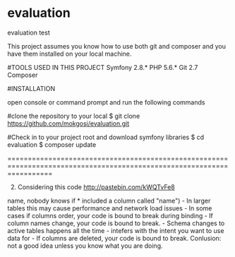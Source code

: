 # evaluation
evaluation test

This project assumes you know how to use both git and composer and you have them installed on your local machine.

#TOOLS USED IN THIS PROJECT
Symfony 2.8.*
PHP 5.6.*
Git 2.7
Composer

#INSTALLATION

open console or command prompt and run the following commands

#clone the repository to your local
$ git clone https://github.com/mokgosi/evaluation.git

#Check in to your project root and download symfony libraries
$ cd evaluation
$ composer update


=======================================================================================================================

2) Considering this code http://pastebin.com/kWQTvFe8

<?php
 
$w = [1,2,3,4,5,6,7,8];$x=0;
foreach($w as $w1)
$x=$w1;+$x;

- What is the value of $w1 at the end of the execution?
  
  	8

- What do you consider to be wrong with the code?

  	code is not properly formatted
  	code is not readable
  	The statement +$x; won't make any difference - maybe it was meant to be ++$x;  
    		
- How can it be made more readable?

	write each statement in a separate line
	add braces to foreach statement
   
- Rewrite the code to process $w so that $x will have the same value but the code is much more efficient

	<?php

	//get rid of a statement to avoid unneccesary execution of +$x;

	$w = [1, 2, 3, 4, 5, 6, 7, 8];

        $x = 0;

        foreach ($w as $w1) { 
            $x = $w1; 
        }


3) Which of the following versions of code you feel to be the best approach and why?

    	a) class Crawler extends http_request {}

    	b) class Crawler {
           	public function __construct(http_request $transport) {
           	}
       	}   

	Answer: (a) because: Dependency Inversion Principle states that high level module should not depend on the low level module, 
                both should depend on abstractions.
	 

4) Considering this code http://pastebin.com/amiH1ZvG:
   How would you style it so that both divs will have a red background and a 3 pixel black border and the last one will have a right border blue?

        .foo {
             background-color: red;
             border: 3px solid black;
        }
            
        .bar {
             border-right-color: blue;
        }

5) Explain the implications of a SELECT * query and why is it good or bad

	Good:
	
	- It's easy and quick to write
	- It get you all the columns when you need them all
  	- Its OK when you're typing and executing queries by hand[using mysqladmin for example], not when you're writing queries for code.

	Bad bacause:

	- The fact that it's easy and quick to write is root of all evil and laziness
	- You load more information than what you only need.
	- doesn't capture db changes and usually you load a lot of data which you don't need
    	- even if u need all the columns in the table, u might think using '*' is better cause its short, 
          but in the future someone might add additional columns to your table, 
          which are not needed in your older query, but since u used '*' all these new columns will be loaded anyway.
	- as you don't know what you select, you don't know the result (e.g. can I do $fetchedResult->name, nobody knows if * included a column called "name")
	- In larger tables this may cause performance and network load issues
	- In some cases if columns order, your code is bound to break during binding
	- If column names change, your code is bound to break.
	- Schema changes to active tables happens all the time
	- intefers with the intent you want to use data for
	- If columns are deleted, your code is bound to break.

	Conlusion:
	
	not a good idea unless you know what you are doing.

 


	
		
	




